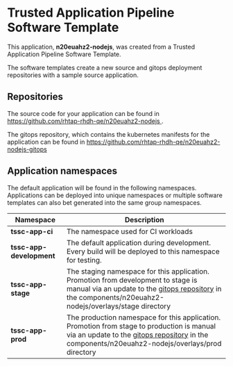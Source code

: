 # Trusted Application Pipeline Software Template

This application, **n20euahz2-nodejs**, was created from a Trusted Application Pipeline Software Template.

The software templates create a new source and gitops deployment repositories with a sample source application. 

## Repositories

The source code for your application can be found in [https://github.com/rhtap-rhdh-qe/n20euahz2-nodejs ](https://github.com/rhtap-rhdh-qe/n20euahz2-nodejs ).
 
The gitops repository, which contains the kubernetes manifests for the application can be found in 
[https://github.com/rhtap-rhdh-qe/n20euahz2-nodejs-gitops ](https://github.com/rhtap-rhdh-qe/n20euahz2-nodejs-gitops ) 

## Application namespaces 

The default application will be found in the following namespaces. Applications can be deployed into unique namespaces or multiple software templates can also bet generated into the same group namespaces.  

|  Namespace   |  Description   |  
| -------- | -------- |
| **tssc-app-ci** | The namespace used for CI workloads |
| **tssc-app-development** | The default application during development. Every build will be deployed to this namespace for testing. |
| **tssc-app-stage** | The staging namespace for this application. Promotion from development to stage is manual via an update to the [gitops repository](https://github.com/rhtap-rhdh-qe/n20euahz2-nodejs-gitops ) in the components/n20euahz2-nodejs/overlays/stage directory |
| **tssc-app-prod** | The production namespace for this application. Promotion from stage to production is manual via an update to the [gitops repository](https://github.com/rhtap-rhdh-qe/n20euahz2-nodejs-gitops ) in the components/n20euahz2-nodejs/overlays/prod directory |